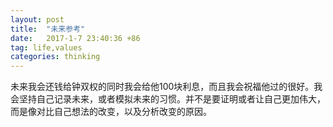 ```yaml
---
layout: post
title:  "未来参考"
date:   2017-1-7 23:40:36 +86
tag: life,values
categories: thinking
---
```

未来我会还钱给钟双权的同时我会给他100块利息，而且我会祝福他过的很好。我会坚持自己记录未来，或者模拟未来的习惯。并不是要证明或者让自己更加伟大，而是像对比自己想法的改变，以及分析改变的原因。
